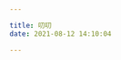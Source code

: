 ```yaml
---

title: 叨叨
date: 2021-08-12 14:10:04

---
```


<div class="post">
  <div class="post-content">
    <div id="bber"></div>
  </div>
</div>
<style>
  .timeline ul {margin:0;list-style:none;padding-inline-start: 0px!important;}
.timeline ul li:hover{
    box-shadow: 0 5px 10px 8px rgb(7 17 27 / 16%);
    transform: translateY(-3px);
}
  .timeline ul li {background:none;list-style-type:none;position: inherit;
    margin: 0.8rem 0!important;
    padding: 1.5rem!important;
    border-radius: 8px;
    background: rgba(255, 255, 255, 0.1);
    box-shadow: 0 3px 8px 6px rgb(7 17 27 / 6%);
    transition: all 0.25s ease 0.2s, transform 0.5s cubic-bezier(0.6, 0.2, 0.1, 1) 0.2s, -webkit-transform 0.5s cubic-bezier(0.6, 0.2, 0.1, 1) 0.2s;
    user-select: none;
}
}
  /*.timeline ul li::after {transform: rotate(45deg);content:'';background-color: #3b3d42;display: block;position: absolute;top: 10px;left: -5px;width: 0.8em;height: 0.8em;outline: 15px solid #fff;}*/
  .timeline ul li div {position:relative;top:-13px;left:3em;width:670px;padding:12px 16px}
  .timeline ul li p.datatime{color: #fafafa;font-size: 0.75em;font-style: italic;background-color: var(--btn-bg);display: inline-block;padding:0.25em 1em 0.2em 1em;}
  .timeline ul li p.datacont{margin:0.65em 0 0.3em;}
  .timeline ul li p.datacont img{display:block;width:100%;}
  .timeline ul li p.datacont img[src*="emotion"]{display:inline-block;width:auto;}
  .timeline ul li p.datafrom{color: #aaa;font-size: 0.75em !important;font-style: italic;}
  .timeline ul li p{margin:0;font-size:16px;letter-spacing:1px;color: var(--font-color);}
  button{border-radius:0;}
  .dark-theme .timeline ul li div p{color:#fafafa;}
  .dark-theme .timeline ul li div p svg{fill:#fafafa;}
  .dark-theme .timeline ul li p.datafrom{color: #aaa;}
  .dark-theme .timeline ul li{background:#3b3d42;}
  .dark-theme .timeline ul li::after{outline: 15px solid #292a2d;}
  @media (max-width:860px) {
    .timeline ul li{margin-left:0;}
    .timeline ul li div{width:calc(100vw - 75px);left:30px;}
  }
</style>
<script data-pjax src="https://cdn.jsdelivr.net/gh/lang22/daodao@1.6/daodao.js">

</script>
